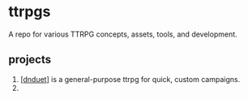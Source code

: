 # ttrpgs
A repo for various TTRPG concepts, assets, tools, and development.

## projects
1. [[dnduet]]() is a general-purpose ttrpg for quick, custom campaigns.
2. 
